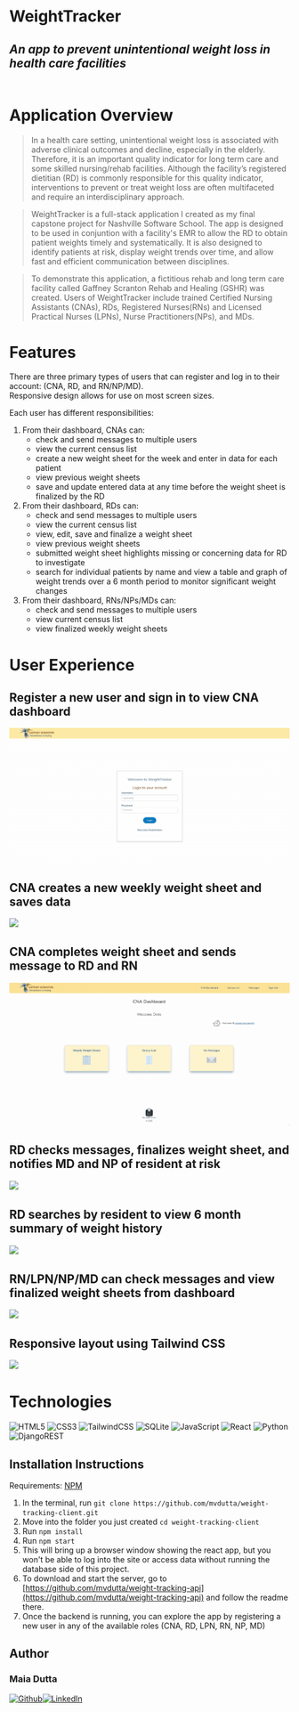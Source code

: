 # WeightTracker 

## ***An app to prevent unintentional weight loss in health care facilities***  <br><br>

# Application Overview  

>In a health care setting, unintentional weight loss is associated with adverse clinical outcomes and decline, especially in the elderly. Therefore, it is an important quality indicator for long term care and some skilled nursing/rehab facilities. Although the facility’s registered dietitian (RD) is commonly responsible for this quality indicator, interventions to prevent or treat weight loss are often multifaceted and require an interdisciplinary approach. 

>WeightTracker is a full-stack application I created as my final capstone project for Nashville Software School. The app is designed to be used in conjuntion with a facility's EMR to allow the RD to obtain patient weights timely and systematically. It is also designed to identify patients at risk, display weight trends over time, and allow fast and efficient communication between disciplines.

>To demonstrate this application, a fictitious rehab and long term care facility called Gaffney Scranton Rehab and Healing (GSHR) was created. Users of WeightTracker include trained Certified Nursing Assistants (CNAs), RDs, Registered Nurses(RNs) and Licensed Practical Nurses (LPNs), Nurse Practitioners(NPs), and MDs. 

# Features
There are three primary types of users that can register and log in to their account: (CNA, RD, and RN/NP/MD).<br>
Responsive design allows for use on most screen sizes.<br>

Each user has different responsibilities:  
1. From their dashboard, CNAs can:
    - check and send messages to multiple users
    - view the current census list
    - create a new weight sheet for the week and enter in data for each patient
    - view previous weight sheets
    - save and update entered data at any time before the weight sheet is finalized by the RD
2. From their dashboard, RDs can:
    - check and send messages to multiple users
    - view the current census list
    - view, edit, save and finalize a weight sheet
    - view previous weight sheets
    - submitted weight sheet highlights missing or concerning data for RD to investigate
    - search for individual patients by name and view a table and graph of weight trends over a 6 month period to monitor significant weight changes
3. From their dashboard, RNs/NPs/MDs can:
    - check and send messages to multiple users
    - view current census list
    - view finalized weekly weight sheets 

# User Experience
## Register a new user and sign in to view  CNA dashboard

![](src/assets/gifs/register.gif)

## CNA creates a new weekly weight sheet and saves data

![](src/assets/gifs/create_wt_sheet.gif)

## CNA completes weight sheet and sends message to RD and RN
![](src/assets/gifs/completed_wt_sheet.gif)

## RD checks messages, finalizes weight sheet, and notifies MD and NP of resident at risk
![](src/assets/gifs/RD_wt_sheet.gif)

## RD searches by resident to view 6 month summary of weight history
![](src/assets/gifs/RD_summary.gif)

## RN/LPN/NP/MD can check messages and view finalized weight sheets from dashboard
![](src/assets/gifs/MD_dashboard.gif)

## Responsive layout using Tailwind CSS
![](src/assets/gifs/responsive.gif)

# Technologies

![HTML5](https://img.shields.io/badge/html5-%23E34F26.svg?style=for-the-badge&logo=html5&logoColor=white)
![CSS3](https://img.shields.io/badge/css3-%231572B6.svg?style=for-the-badge&logo=css3&logoColor=white)
![TailwindCSS](https://img.shields.io/badge/tailwindcss-%2338B2AC.svg?style=for-the-badge&logo=tailwind-css&logoColor=white)
![SQLite](https://img.shields.io/badge/sqlite-%2307405e.svg?style=for-the-badge&logo=sqlite&logoColor=white)
![JavaScript](https://img.shields.io/badge/javascript-%23323330.svg?style=for-the-badge&logo=javascript&logoColor=%23F7DF1E)
 ![React](https://img.shields.io/badge/react-%2320232a.svg?style=for-the-badge&logo=react&logoColor=%2361DAFB)
![Python](https://img.shields.io/badge/python-3670A0?style=for-the-badge&logo=python&logoColor=ffdd54)
 ![DjangoREST](https://img.shields.io/badge/DJANGO-REST-ff1709?style=for-the-badge&logo=django&logoColor=white&color=ff1709&labelColor=gray)


## Installation Instructions

Requirements: [NPM](https://www.npmjs.com/)

1. In the terminal, run  ```git clone https://github.com/mvdutta/weight-tracking-client.git```
2. Move into the folder you just created ```cd weight-tracking-client```
3. Run ```npm install```
4. Run ```npm start```
5. This will bring up a browser window showing the react app, but you won't be able to log into the site or access data without running the database side of this project. 
6. To download and start the server, go to [https://github.com/mvdutta/weight-tracking-api](https://github.com/mvdutta/weight-tracking-api) and follow the readme there.
7. Once the backend is running, you can explore the app by registering a new user in any of the available roles (CNA, RD, LPN, RN, NP, MD) 
   
 
## Author
### Maia Dutta
[<img alt="Github" src="https://img.shields.io/badge/GitHub-100000?style=for-the-badge&logo=github&logoColor=white">](https://github.com/mvdutta)[<img alt="LinkedIn" src="https://img.shields.io/badge/LinkedIn-0077B5?style=for-the-badge&logo=linkedin&logoColor=white">](https://www.linkedin.com/in/maia-v-dutta/)






